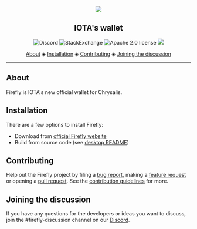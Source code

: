 <h1 align="center">
  <br>
  <a href=""><img src="header.png"></a>
</h1>

<h2 align="center">IOTA's wallet</h2>

<p align="center">
  <a href="https://discord.iota.org/" style="text-decoration:none;"><img src="https://img.shields.io/badge/Discord-9cf.svg?logo=discord" alt="Discord"></a>
  <a href="https://iota.stackexchange.com/" style="text-decoration:none;"><img src="https://img.shields.io/badge/StackExchange-9cf.svg?logo=stackexchange" alt="StackExchange"></a>
  <a href="https://github.com/iotaledger/firefly/blob/develop/LICENSE" style="text-decoration:none;"><img src="https://img.shields.io/badge/License-Apache%202.0-green.svg" alt="Apache 2.0 license"></a>
  <a href="https://app.fossa.com/projects/git%2Bgithub.com%2Fiotaledger%2Ffirefly?ref=badge_shield" alt="FOSSA Status"><img src="https://app.fossa.com/api/projects/git%2Bgithub.com%2Fiotaledger%2Ffirefly.svg?type=shield"/></a>
</p>
      
<p align="center">
  <a href="#about">About</a> ◈
  <a href="#installation">Installation</a> ◈
  <a href="#getting-started">Contributing</a> ◈
  <a href="#joining-the-discussion">Joining the discussion</a> 
</p>

---

## About

Firefly is IOTA's new official wallet for Chrysalis.

## Installation

There are a few options to install Firefly:

- Download from [official Firefly website](https://firefly.iota.org)
- Build from source code (see [desktop README](https://github.com/iotaledger/firefly/blob/develop/packages/desktop/README.md))

## Contributing

Help out the Firefly project by filing a [bug report](https://github.com/iotaledger/firefly/issues/new?assignees=&labels=alphatesting&template=alphatest_report.md&title=), making a [feature request](https://github.com/iotaledger/firefly/issues/new?assignees=&labels=&template=feature_request.md) or opening a [pull request](https://github.com/iotaledger/firefly/pulls/).
See the [contribution guidelines](https://github.com/iotaledger/firefly/blob/develop/.github/CONTRIBUTING.md) for more.

## Joining the discussion

If you have any questions for the developers or ideas you want to discuss, join the #firefly-discussion channel on our [Discord](https://discord.iota.org/).

